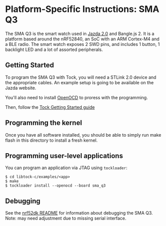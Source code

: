 Platform-Specific Instructions: SMA Q3
===================================

The SMA Q3 is the smart watch used in [Jazda 2.0](https://jazda.org) and Bangle.js 2.
It is a platform based around the nRF52840, an SoC with an ARM Cortex-M4 and a BLE radio.
The smart watch exposes 2 SWD pins, and includes 1 button, 1 backlight LED and a lot of assorted peripherals.

## Getting Started

To program the SMA Q3 with Tock, you will need a STLink 2.0 device and the
appropriate cables. An example setup is going to be available on the Jazda website.

You'll also need to install [OpenOCD](../../../doc/Getting_Started.md) to proress with the programming.

Then, follow the [Tock Getting Started guide](../../../doc/Getting_Started.md)

## Programming the kernel
Once you have all software installed, you should be able to simply run
make flash in this directory to install a fresh kernel.

## Programming user-level applications
You can program an application via JTAG using `tockloader`:

```shell
$ cd libtock-c/examples/<app>
$ make
$ tockloader install --openocd --board sma_q3
```

## Debugging

See the [nrf52dk README](../nrf52dk/README.md) for information about debugging
the SMA Q3. Note: may need adjustment due to missing serial interface.
